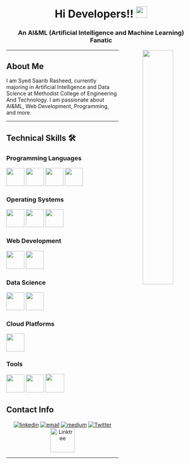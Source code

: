 <h1 align="center">Hi Developers!! <img src="https://media1.tenor.com/images/972357cfdfdb108f207a4eff95bfda7f/tenor.gif?itemid=11046092" width="30px"></h1>

<h3 align="center">An AI&ML (Artificial Intelligence and Machine Learning) Fanatic</h3>

<p align="center">
  <img align="right" width="40%" src="https://th.bing.com/th/id/OIP.mnMl6DmQ9LCSVe3EL-0MygAAAA?pid=ImgDet&rs=1">
</p>

<hr>

## About Me

I am Syed Saarib Rasheed, currently majoring in Artificial Intelligence and Data Science at Methodist College of Engineering And Technology. I am passionate about AI&ML, Web Development, Programming, and more.

<hr>

## Technical Skills 🛠

### Programming Languages
<span style="display: inline-block;">
  <img src="https://img.icons8.com/color/48/000000/python.png" width="48px">
  <img src="https://img.icons8.com/color/48/000000/java-coffee-cup-logo.png" width="48px">
  <img src="https://img.icons8.com/color/48/000000/c-programming.png" width="48px">
  <img src="https://img.icons8.com/color/48/000000/c-plus-plus-logo.png" width="48px">
</span>

### Operating Systems
<span style="display: inline-block;">
  <img src="https://img.icons8.com/color/48/000000/ubuntu--v1.png" width="48px">
  <img src="https://img.icons8.com/color/48/000000/linux.png" width="48px">
  <img src="https://img.icons8.com/color/48/000000/windows-10.png" width="48px">
</span>

### Web Development
<span style="display: inline-block;">
  <img src="https://img.icons8.com/color/48/000000/html-5--v1.png" width="48px">
  <img src="https://img.icons8.com/color/48/000000/css3.png" width="48px">
</span>

### Data Science
<span style="display: inline-block;">
  <img src="https://img.icons8.com/color/48/000000/numpy.png" width="48px">
  <img src="https://img.icons8.com/color/48/000000/pandas.png" width="48px">
</span>

### Cloud Platforms
<img src="https://img.icons8.com/color/48/000000/google-cloud.png" width="48px">

### Tools
<span style="display: inline-block;">
  <img src="https://img.icons8.com/color/48/000000/tableau-software.png" width="48px">
  <img src="https://img.icons8.com/color/48/000000/canva.png" width="48px">
  <img src="https://img.icons8.com/color/48/000000/oracle-logo.png" width="50px">
</span>



## Contact Info

<p align="center">
  <a href="https://www.linkedin.com/in/syedsaaribrasheed/"><img align="center" src="https://img.icons8.com/color/96/000000/linkedin.png" alt="linkedin"/></a>
  <a href="mailto:saarib2405@gmail.com"><img align="center" src="https://img.icons8.com/color/96/000000/gmail.png" alt="email"/></a>
  <a href="https://medium.com/@saarib2405"><img align="center" src="https://img.icons8.com/color/96/000000/medium-logo.png" alt="medium"/></a>
  <a href="https://twitter.com/SyedSaarib" target="_blank"><img align="center" src="https://img.icons8.com/color/96/000000/twitter.png" alt="Twitter"></a>
  <a href="https://linktr.ee/saarib" target="_blank"><img align="center" src="https://img.icons8.com/color/96/000000/linktree.png" alt="Linktree" height="65" width="65"></a>
</p>

<hr>
